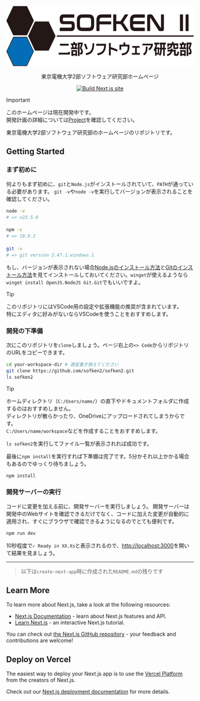 <p align="center">
  <a href="https://github.com/sofken2/sofken2" target="_blank"">
    <picture>
      <source media="(prefers-color-scheme: dark)" srcset="./app/res/logo_dark_trimmed.png">
      <source media="(prefers-color-scheme: light)" srcset="./app/res/logo_light_trimmed.png">
      <img alt="2部ソフトウェア研究部" src="./app/res/logo_light_trimmed.png" width="600" height="161" style="max-width: 100%;">
    </picture>
  </a>
</p>
<p align="center">
  東京電機大学2部ソフトウェア研究部ホームページ
</p>

<p align="center">
    <a href="https://github.com/sofken2/sofken2/actions"><img src="https://github.com/sofken2/sofken2/actions/workflows/nextjs.yml/badge.svg?event=push" alt="Build Next,js site" /></a>
</p>


> [!IMPORTANT]
> このホームページは現在開発中です。  
> 開発計画の詳細については[Project](https://github.com/orgs/sofken2/projects/2)を確認してください。


東京電機大学2部ソフトウェア研究部のホームページのリポジトリです。

## Getting Started

### まず初めに

何よりもまず初めに、`git`と`Node.js`がインストールされていて、`PATH`が通っている必要があります。
`git -v`や`node -v`を実行してバージョンが表示されることを確認してください。

```sh
node -v
# => v23.5.0

npm -v
# => 10.9.2

git -v
# => git version 2.47.1.windows.1
```

もし、バージョンが表示されない場合[Node.jsのインストール方法](https://nodejs.org/en/download)と[Gitのインストール方法](https://git-scm.com/book/ja/v2/使い始める-Gitのインストール)を見てインストールしておいてください。`winget`が使えるようなら`winget install OpenJS.NodeJS Git.Git`でもいいですよ。

> [!TIP]
> このリポジトリにはVSCode用の設定や拡張機能の推奨が含まれています。  
> 特にエディタに好みがないならVSCodeを使うことをおすすめします。

### 開発の下準備

次にこのリポジトリを`clone`しましょう。ページ右上の`<> Code`からリポジトリのURLをコピーできます。

```sh
cd your-workspace-dir # 適宜書き換えてください
git clone https://github.com/sofken2/sofken2.git
ls sofken2
```

> [!TIP]
> ホームディレクトリ（`C:/Users/name/`）の直下やドキュメントフォルダに作成するのはおすすめしません。  
> ディレクトリが散らかったり、OneDriveにアップロードされてしまうからです。  
> `C:/Users/name/workspace`などを作成することをおすすめします。

`ls sofken2`を実行してファイル一覧が表示されれば成功です。

最後に`npm install`を実行すれば下準備は完了です。5分かそれ以上かかる場合もあるのでゆっくり待ちましょう。

```sh
npm install
```

### 開発サーバーの実行

コードに変更を加える前に、開発サーバーを実行しましょう。
開発サーバーは開発中のWebサイトを確認できるだけでなく、コードに加えた変更が自動的に適用され、すぐにブラウザで確認できるようになるのでとても便利です。

```sh
npm run dev
```

10秒程度で`✓ Ready in XX.Xs`と表示されるので、[http://localhost:3000](http://localhost:3000)を開いて結果を見ましょう。

---
> 以下は`create-next-app`時に作成された`README.md`の残りです

## Learn More

To learn more about Next.js, take a look at the following resources:

- [Next.js Documentation](https://nextjs.org/docs) - learn about Next.js features and API.
- [Learn Next.js](https://nextjs.org/learn) - an interactive Next.js tutorial.

You can check out [the Next.js GitHub repository](https://github.com/vercel/next.js) - your feedback and contributions are welcome!

## Deploy on Vercel

The easiest way to deploy your Next.js app is to use the [Vercel Platform](https://vercel.com/new?utm_medium=default-template&filter=next.js&utm_source=create-next-app&utm_campaign=create-next-app-readme) from the creators of Next.js.

Check out our [Next.js deployment documentation](https://nextjs.org/docs/app/building-your-application/deploying) for more details.
